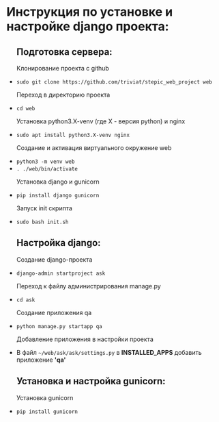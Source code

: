 <h1>Инструкция по установке и настройке django проекта:</h1>

<ul>
<h2>Подготовка сервера:</h2>

<p>Клонирование проекта с github</p>
<li><code>sudo git clone https://github.com/triviat/stepic_web_project web</code></li>

<p>Переход в директорию проекта</p>
<li><code>cd web</code></li>

<p>Установка python3.X-venv (где X - версия python) и nginx</p>
<li><code>sudo apt install python3.X-venv nginx</code></li>

<p>Создание и активация виртуального окружение web</p>
<li><code>python3 -m venv web</code></li>
<li><code>. ./web/bin/activate</code></li>

<p>Установка django и gunicorn</p>
<li><code>pip install django gunicorn</code></li>

<p>Запуск init скрипта</p>
<li><code>sudo bash init.sh</code></li>
</ul>

<ul>
<h2>Настройка django:</h2>

<p>Создание django-проекта</p>
<li><code>django-admin startproject ask</code></li>

<p>Переход к файлу администрирования manage.py</p>
<li><code>cd ask</code></li>

<p>Создание приложения qa</p>
<li><code>python manage.py startapp qa</code></li>

<p>Добавление приложения в настройки проекта</p>
<li>В файл <code>~/web/ask/ask/settings.py</code> в <b>INSTALLED_APPS</b> добавить приложение <b>'qa'</b></li>
</ul>

<ul>
<h2>Установка и настройка gunicorn:</h2>

<p>Установка gunicorn</p>
<li><code>pip install gunicorn</code></li>
</ul>
